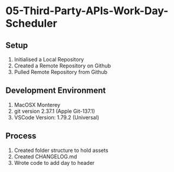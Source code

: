 # 05-Third-Party-APIs-Work-Day-Scheduler

## Setup
1. Initialised a Local Repository
2. Created a Remote Repository on Github
3. Pulled Remote Repository from Github

## Development Environment
1. MacOSX Monterey
2. git version 2.37.1 (Apple Git-137.1)
3. VSCode Version: 1.79.2 (Universal)

## Process
1. Created folder structure to hold assets
2. Created CHANGELOG.md
3. Wrote code to add day to header